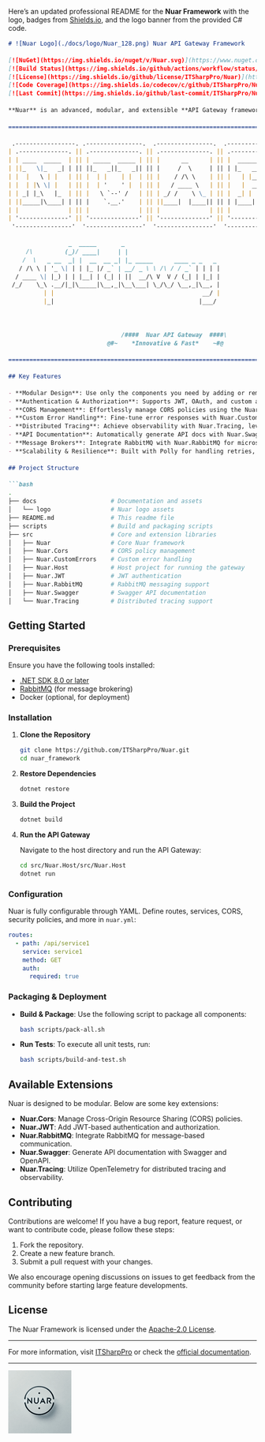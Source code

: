 Here’s an updated professional README for the **Nuar Framework** with the logo, badges from [Shields.io](https://shields.io/), and the logo banner from the provided C# code.

```md
# ![Nuar Logo](./docs/logo/Nuar_128.png) Nuar API Gateway Framework

[![NuGet](https://img.shields.io/nuget/v/Nuar.svg)](https://www.nuget.org/packages/Nuar)
[![Build Status](https://img.shields.io/github/actions/workflow/status/ITSharpPro/Nuar/build-and-test.yml)](https://github.com/ITSharpPro/Nuar/actions)
[![License](https://img.shields.io/github/license/ITSharpPro/Nuar)](https://opensource.org/licenses/Apache-2.0)
[![Code Coverage](https://img.shields.io/codecov/c/github/ITSharpPro/Nuar)](https://codecov.io/gh/ITSharpPro/Nuar)
[![Last Commit](https://img.shields.io/github/last-commit/ITSharpPro/Nuar)](https://github.com/ITSharpPro/Nuar/commits)

**Nuar** is an advanced, modular, and extensible **API Gateway framework** specifically designed for modern microservices architecture. With a focus on scalability, observability, and performance, Nuar simplifies API management, routing, and communication between services while providing seamless integration with popular tools and technologies.

================================================================================
   
 .-----------------. .----------------.  .----------------.  .----------------.   
| .--------------. || .--------------. || .--------------. || .--------------. |  
| | ____  _____  | || | _____  _____ | || |      __      | || |  _______     | |  
| ||_   \|_   _| | || ||_   _||_   _|| || |     /  \     | || | |_   __ \    | |  
| |  |   \ | |   | || |  | |    | |  | || |    / /\ \    | || |   | |__) |   | |  
| |  | |\ \| |   | || |  | '    ' |  | || |   / ____ \   | || |   |  __ /    | |  
| | _| |_\   |_  | || |   \ `--' /   | || | _/ /    \ \_ | || |  _| |  \ \_  | |  
| ||_____|\____| | || |    `.__.'    | || ||____|  |____|| || | |____| |___| | |  
| |              | || |              | || |              | || |              | |  
| '--------------' || '--------------' || '--------------' || '--------------' |  
 '----------------'  '----------------'  '----------------'  '----------------'   

                 _  _____       _                           
     /\         (_)/ ____|     | |                          
    /  \   _ __  _| |  __  __ _| |_ _____      ____ _ _   _ 
   / /\ \ | '_ \| | | |_ |/ _` | __/ _ \ \ /\ / / _` | | | |
  / ____ \| |_) | | |__| | (_| | ||  __/\ V  V / (_| | |_| |
 /_/    \_\ .__/|_|\_____|\__,_|\__\___| \_/\_/ \__,_|\__, |
          | |                                          __/ |
          |_|                                         |___/ 


                                
                                /####  Nuar API Gateway  ####\
                            @#~    *Innovative & Fast*    ~#@

================================================================================

## Key Features

- **Modular Design**: Use only the components you need by adding or removing features via Nuar extensions.
- **Authentication & Authorization**: Supports JWT, OAuth, and custom authentication mechanisms.
- **CORS Management**: Effortlessly manage CORS policies using the Nuar.Cors extension.
- **Custom Error Handling**: Fine-tune error responses with Nuar.CustomErrors.
- **Distributed Tracing**: Achieve observability with Nuar.Tracing, leveraging OpenTelemetry.
- **API Documentation**: Automatically generate API docs with Nuar.Swagger using OpenAPI.
- **Message Brokers**: Integrate RabbitMQ with Nuar.RabbitMQ for microservices communication.
- **Scalability & Resilience**: Built with Polly for handling retries, circuit-breaking, and resilience.

## Project Structure

```bash
.
├── docs                     # Documentation and assets
│   └── logo                 # Nuar logo assets
├── README.md                # This readme file
├── scripts                  # Build and packaging scripts
├── src                      # Core and extension libraries
│   ├── Nuar                 # Core Nuar framework
│   ├── Nuar.Cors            # CORS policy management
│   ├── Nuar.CustomErrors    # Custom error handling
│   ├── Nuar.Host            # Host project for running the gateway
│   ├── Nuar.JWT             # JWT authentication
│   ├── Nuar.RabbitMQ        # RabbitMQ messaging support
│   ├── Nuar.Swagger         # Swagger API documentation
│   └── Nuar.Tracing         # Distributed tracing support
```

## Getting Started

### Prerequisites

Ensure you have the following tools installed:

- [.NET SDK 8.0 or later](https://dotnet.microsoft.com/download)
- [RabbitMQ](https://www.rabbitmq.com/download.html) (for message brokering)
- Docker (optional, for deployment)

### Installation

1. **Clone the Repository**

    ```bash
    git clone https://github.com/ITSharpPro/Nuar.git
    cd nuar_framework
    ```

2. **Restore Dependencies**

    ```bash
    dotnet restore
    ```

3. **Build the Project**

    ```bash
    dotnet build
    ```

4. **Run the API Gateway**

    Navigate to the host directory and run the API Gateway:

    ```bash
    cd src/Nuar.Host/src/Nuar.Host
    dotnet run
    ```

### Configuration

Nuar is fully configurable through YAML. Define routes, services, CORS, security policies, and more in `nuar.yml`:

```yaml
routes:
  - path: /api/service1
    service: service1
    method: GET
    auth:
      required: true
```

### Packaging & Deployment

- **Build & Package**: Use the following script to package all components:

    ```bash
    bash scripts/pack-all.sh
    ```

- **Run Tests**: To execute all unit tests, run:

    ```bash
    bash scripts/build-and-test.sh
    ```

## Available Extensions

Nuar is designed to be modular. Below are some key extensions:

- **Nuar.Cors**: Manage Cross-Origin Resource Sharing (CORS) policies.
- **Nuar.JWT**: Add JWT-based authentication and authorization.
- **Nuar.RabbitMQ**: Integrate RabbitMQ for message-based communication.
- **Nuar.Swagger**: Generate API documentation with Swagger and OpenAPI.
- **Nuar.Tracing**: Utilize OpenTelemetry for distributed tracing and observability.

## Contributing

Contributions are welcome! If you have a bug report, feature request, or want to contribute code, please follow these steps:

1. Fork the repository.
2. Create a new feature branch.
3. Submit a pull request with your changes.

We also encourage opening discussions on issues to get feedback from the community before starting large feature developments.

## License

The Nuar Framework is licensed under the [Apache-2.0 License](https://opensource.org/licenses/Apache-2.0).

---

For more information, visit [ITSharpPro](https://itsharppro.com) or check the [official documentation](https://github.com/ITSharpPro/Nuar/docs).

---

![Nuar Logo](./docs/logo/Nuar_128.png)
```
